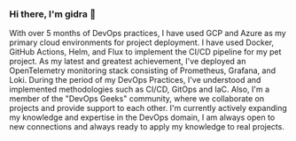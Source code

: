 ### Hi there, I'm gidra 👋
With over 5 months of DevOps practices, I have used GCP and Azure as my primary cloud environments for project deployment.
I have used Docker, GitHub Actions, Helm, and Flux to implement the CI/CD pipeline for my pet project.
As my latest and greatest achievement, I've deployed an OpenTelemetry monitoring stack consisting of Prometheus, Grafana, and Loki.
During the period of my DevOps Practices, I've understood and implemented methodologies such as CI/CD, GitOps and IaC.
Also, I'm a member of the "DevOps Geeks" community, where we collaborate on projects and provide support to each other.
I'm currently actively expanding my knowledge and expertise in the DevOps domain, I am always open to new connections and always ready to apply my knowledge to real projects.
<!--
**gidra39/gidra39** is a ✨ _special_ ✨ repository because its `README.md` (this file) appears on your GitHub profile.

Here are some ideas to get you started:

- 🔭 I’m currently working on ...
- 🌱 I’m currently learning ...
- 👯 I’m looking to collaborate on ...
- 🤔 I’m looking for help with ...
- 💬 Ask me about ...
- 📫 How to reach me: ...
- 😄 Pronouns: ...
- ⚡ Fun fact: ...
-->
